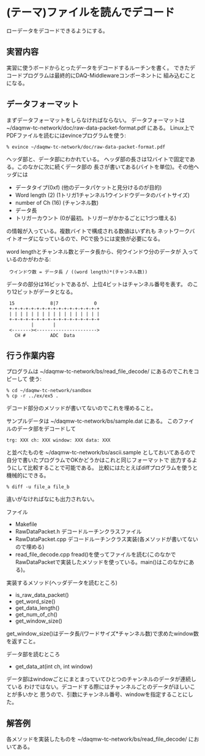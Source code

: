 (テーマ)ファイルを読んでデコード
================================

ローデータをデコードできるようにする。


実習内容
--------

実習に使うボードからとったデータをデコードするルーチンを書く。
できたデコードプログラムは最終的にDAQ-Middlewareコンポーネントに
組み込むことになる。

データフォーマット
------------------

まずデータフォーマットをしらなければならない。
データフォーマットは ~/daqmw-tc-network/doc/raw-data-packet-format.pdf にある。
Linux上でPDFファイルを読むにはevinceプログラムを使う:

    % evince ~/daqmw-tc-network/doc/raw-data-packet-format.pdf

ヘッダ部と、データ部にわかれている。
ヘッダ部の長さは12バイトで固定である。このなかに次に続くデータ部の
長さが書いてある(バイトを単位)。その他ヘッダには

* データタイプ(0xf) (他のデータパケットと見分けるのが目的)
* Word length (2) (1トリガ1チャンネル1ウインドウデータのバイトサイズ)
* number of Ch (16) (チャンネル数)
* データ長
* トリガーカウント (0が最初。トリガーがかかるごとに1づつ増える)

の情報が入っている。複数バイトで構成される数値はいずれも
ネットワークバイトオーダになっているので、PCで扱うには変換が必要になる。

word lengthとチャンネル数とデータ長から、何ウインドウ分のデータが
入っているのかがわかる:

     ウインドウ数 = データ長 / ((word length)*(チャンネル数))

データの部分は16ビットであるが、上位4ビットはチャンネル番号を表す。
のこり12ビットがデータとなる。

     15             8|7             0
     +-+-+-+-+-+-+-+-+-+-+-+-+-+-+-+-+
     | | | | | | | | | | | | | | | | |
     +-+-+-+-+-+-+-+-+-+-+-+-+-+-+-+-+
             |       |
     <-------><---------------------->
       CH #         ADC  Data

行う作業内容
------------

プログラムは ~/daqmw-tc-network/bs/read_file_decode/ にあるのでこれをコピーして
使う:

    % cd ~/daqmw-tc-network/sandbox
    % cp -r ../ex/ex5 .

デコード部分のメソッドが書いてないのでこれを埋めること。

サンプルデータは ~/daqmw-tc-network/bs/sample.dat にある。
このファイルのデータ部をデコードして

    trg: XXX ch: XXX window: XXX data: XXX

と並べたものを ~/daqmw-tc-network/bs/ascii.sample としておいてあるので
自分で書いたプログラムでOKかどうかはこれと同じフォーマットで
出力するようにして比較することで可能である。
比較にはたとえばdiffプログラムを使うと機械的にできる。

    % diff -u file_a file_b

違いがなければなにも出力されない。

ファイル

* Makefile
* RawDataPacket.h     デコードルーチンクラスファイル
* RawDataPacket.cpp   デコードルーチンクラス実装(各メソッドが書いてないので埋める)
* read_file_decode.cpp fread()を使ってファイルを読む(このなかでRawDataPacketで実装したメソッドを使っている。main()はこのなかにある)。

実装するメソッド(ヘッダデータを読むところ)

* is_raw_data_packet()
* get_word_size()
* get_data_length()
* get_num_of_ch()
* get_window_size()

get_window_size()はデータ長/(ワードサイズ*チャンネル数)で求めたwindow数を返すこと。

データ部を読むところ

* get_data_at(int ch, int window)

データ部はwindowごとにまとまっていてひとつのチャンネルのデータが連続している
わけではない。デコードする際にはチャンネルごとのデータがほしいことが多いかと
思うので、引数にチャンネル番号、windowを指定することにした。

解答例
------

各メソッドを実装したものを ~/daqmw-tc-network/bs/read_file_decode/ においてある。
